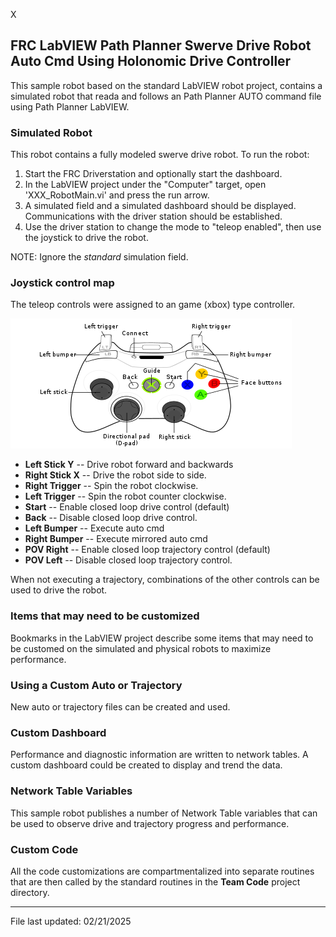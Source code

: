 X
## FRC LabVIEW Path Planner Swerve Drive Robot Auto Cmd Using Holonomic Drive Controller

This sample robot based on the standard LabVIEW robot project, contains a simulated robot that reada and follows an Path Planner AUTO command file using Path Planner LabVIEW.  

### Simulated Robot

This robot contains a fully modeled swerve drive robot.  To run the robot:

1. Start the FRC Driverstation and optionally start the dashboard.
1. In the LabVIEW project under the "Computer" target, open 'XXX_RobotMain.vi' and press the run arrow. 
1. A simulated field and a simulated dashboard should be displayed.  Communications with the driver station should be established.
1. Use the driver station to change the mode to "teleop enabled", then use the joystick to drive the robot.


NOTE:  Ignore the *standard* simulation field.


### Joystick control map

The teleop controls were assigned to an game (xbox) type controller.

![joystick!](images/xbox-360_controller.png)

- **Left Stick Y** -- Drive robot forward and backwards
- **Right Stick X** -- Drive the robot side to side.
- **Right Trigger** -- Spin the robot clockwise.
- **Left Trigger** -- Spin the robot counter clockwise.
- **Start** -- Enable closed loop drive control (default)
- **Back** -- Disable closed loop drive control.
- **Left Bumper** -- Execute auto cmd
- **Right Bumper** -- Execute mirrored auto cmd
- **POV Right** -- Enable closed loop trajectory control (default)
- **POV Left** -- Disable closed loop trajectory control.

When not executing a trajectory, combinations of the other controls can be used to drive the robot.  

### Items that may need to be customized

Bookmarks in the LabVIEW project describe some items that may need to be customed on the simulated and physical robots to maximize performance.  


### Using a Custom Auto or Trajectory

New auto or trajectory files can be created and used.  

### Custom Dashboard

Performance and diagnostic information are written to network tables.  A custom dashboard could be created to display and trend the data.

### Network Table Variables

This sample robot publishes a number of Network Table variables that can be used to observe drive and trajectory progress and performance.


### Custom Code

All the code customizations are compartmentalized into separate routines that are then called by the standard routines in the **Team Code** project directory.



---
File last updated: 02/21/2025
